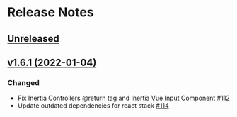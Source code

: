 # Release Notes

## [Unreleased](https://github.com/laravel/breeze/compare/v1.6.1...1.x)


## [v1.6.1 (2022-01-04)](https://github.com/laravel/breeze/compare/v1.6.0...v1.6.1)

### Changed
* Fix Inertia Controllers @return tag and Inertia Vue Input Component [#112](https://github.com/laravel/breeze/pull/112)
* Update outdated dependencies for react stack [#114](https://github.com/laravel/breeze/pull/114)
